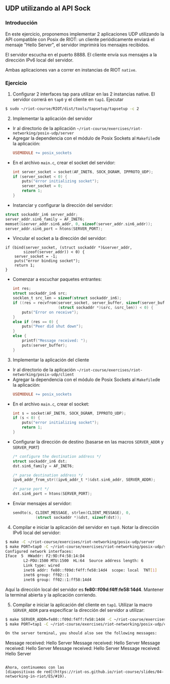 ## UDP utilizando al API Sock

### Introducción

En este ejercicio, proponemos implementar 2 aplicaciones UDP utilizando la API compatible con Posix de RIOT: un cliente periódicamente enviará el mensaje "Hello Server", el servidor imprimirá los mensajes recibidos.

El servidor escucha en el puerto 8888. El cliente envía sus mensajes a la dirección IPv6 local del servidor.

Ambas aplicaciones van a correr en instancias de RIOT `native`.

### Ejercicio

1. Configurar 2 interfaces tap para utilizar en las 2 instancias native. El
   servidor correrá en `tap0` y el cliente en `tap1`. Ejecutar

  ```sh
  $ sudo ~/riot-course/RIOT/dist/tools/tapsetup/tapsetup -c 2
  ```

2. Implementar la aplicación del servidor

  - Ir al directorio de la aplicación `~/riot-course/exercises/riot-networking/posix-udp/server`
  - Agregar la dependencia con el módulo de Posix Sockets al `Makefile`de la aplicación:
    ```mk
    USEMODULE += posix_sockets
    ```
  - En el archivo `main.c`, crear el socket del servidor:
    ```c
    int server_socket = socket(AF_INET6, SOCK_DGRAM, IPPROTO_UDP);
    if (server_socket < 0) {
        puts("error initializing socket");
        server_socket = 0;
        return 1;
    }
    ```
  - Instanciar y configurar la dirección del servidor:
  ```c
  struct sockaddr_in6 server_addr;
  server_addr.sin6_family = AF_INET6;
  memset(&server_addr.sin6_addr, 0, sizeof(server_addr.sin6_addr));
  server_addr.sin6_port = htons(SERVER_PORT);
  ```
  - Vincular el socket a la dirección del servidor:
  ```
  if (bind(server_socket, (struct sockaddr *)&server_addr,
          sizeof(server_addr)) < 0) {
      server_socket = -1;
      puts("error binding socket");
      return 1;
  }
  ```
  - Comenzar a escuchar paquetes entrantes:
    ```c
    int res;
    struct sockaddr_in6 src;
    socklen_t src_len = sizeof(struct sockaddr_in6);
    if ((res = recvfrom(server_socket, server_buffer, sizeof(server_buffer), 0,
                        (struct sockaddr *)&src, &src_len)) < 0) {
        puts("Error on receive");
    }
    else if (res == 0) {
        puts("Peer did shut down");
    }
    else {
        printf("Message received: ");
        puts(server_buffer);
    }
    ```

3. Implementar la aplicación del cliente

  - Ir al directorio de la aplicación `~/riot-course/exercises/riot-networking/posix-udp/client`
  - Agregar la dependencia con el módulo de Posix Sockets al `Makefile`de la aplicación:
    ```mk
    USEMODULE += posix_sockets
    ```
  - En el archivo `main.c`, crear el socket:
    ```c
    int s = socket(AF_INET6, SOCK_DGRAM, IPPROTO_UDP);
    if (s < 0) {
        puts("error initializing socket");
        return 1;
    }
    ```
 - Configurar la dirección de destino (basarse en las macros `SERVER_ADDR` y `SERVER_PORT`)
    ```c
    /* configure the destination address */
    struct sockaddr_in6 dst;
    dst.sin6_family = AF_INET6;

    /* parse destination address */
    ipv6_addr_from_str((ipv6_addr_t *)&dst.sin6_addr, SERVER_ADDR);

    /* parse port */
    dst.sin6_port = htons(SERVER_PORT);
    ```
  - Enviar mensajes al servidor:
    ```c
    sendto(s, CLIENT_MESSAGE, strlen(CLIENT_MESSAGE), 0,
              (struct sockaddr *)&dst, sizeof(dst));
    ```

4. Compilar e iniciar la aplicación del servidor en `tap0`. Notar la dirección IPv6 local del servidor:
  ```sh
  $ make -C ~/riot-course/exercises/riot-networking/posix-udp/server
  $ make PORT=tap0 -C ~/riot-course/exercises/riot-networking/posix-udp/server term
  Configured network interfaces:
  Iface  5  HWaddr: F2:9D:F4:58:14:D4
          L2-PDU:1500 MTU:1500  HL:64  Source address length: 6
          Link type: wired
          inet6 addr: fe80::f09d:f4ff:fe58:14d4  scope: local  TNT[1]
          inet6 group: ff02::1
          inet6 group: ff02::1:ff58:14d4
  ```
  Aquí la dirección local del servidor es **fe80::f09d:f4ff:fe58:14d4**.
  Mantener la terminal abierta y la aplicación corriendo.

5. Compilar e iniciar la aplicación del cliente en `tap1`. Utilizar la macro `SERVER_ADDR` para especificar la dirección del servidor a utilizar:
  ```sh
  $ make SERVER_ADDR=fe80::f09d:f4ff:fe58:14d4 -C ~/riot-course/exercises/riot-networking/posix-udp/client
  $ make PORT=tap1 -C ~/riot-course/exercises/riot-networking/posix-udp/client term

  On the server terminal, you should also see the following messages:
  ```
  Message received: Hello Server
  Message received: Hello Server
  Message received: Hello Server
  Message received: Hello Server
  Message received: Hello Server
  ```

Ahora, continuemos con las
[diapositivas de red](https://riot-os.github.io/riot-course/slides/04-networking-in-riot/ES/#19).